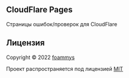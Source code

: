 ## CloudFlare Pages

Страницы ошибок/проверок для CloudFlare

## Лицензия

Copyright © 2022 <a href="https://github.com/foammys">foammys</a>

Проект распространяется под лицензией <a href="https://github.com/foammys/vk-phising-page/blob/main/LICENSE">MIT</a>
